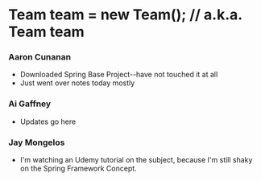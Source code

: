 # Team team = new Team();    // a.k.a. Team team

### Aaron Cunanan
- Downloaded Spring Base Project--have not touched it at all
- Just went over notes today mostly

### Ai Gaffney
- Updates go here

### Jay Mongelos
- I'm watching an Udemy tutorial on the subject, because I'm still shaky on the Spring Framework Concept.
